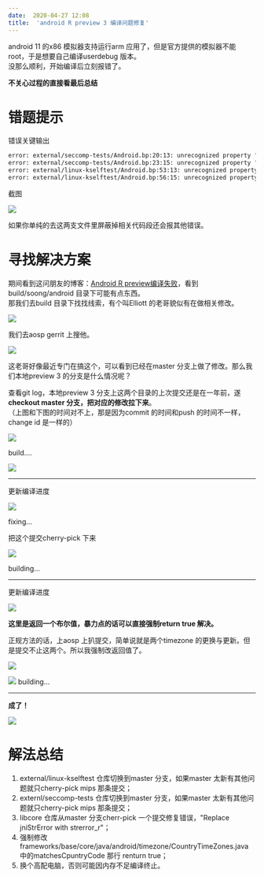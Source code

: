 ```yaml
---
date:  2020-04-27 12:08
title:  'android R preview 3 编译问题修复'
---
```



android 11 的x86 模拟器支持运行arm 应用了，但是官方提供的模拟器不能root，于是想要自己编译userdebug 版本。  
没那么顺利，开始编译后立刻报错了。

**不关心过程的直接看最后总结**

# 错题提示
错误关键输出
```bash
error: external/seccomp-tests/Android.bp:20:13: unrecognized property "arch.mips"
error: external/seccomp-tests/Android.bp:23:15: unrecognized property "arch.mips64"
error: external/linux-kselftest/Android.bp:53:13: unrecognized property "arch.mips"
error: external/linux-kselftest/Android.bp:56:15: unrecognized property "arch.mips64"
```

截图

![](https://codesimple-blog-images.oss-cn-hangzhou.aliyuncs.com/android/_image/and-r-cpl-1-error.png)

如果你单纯的去这两支文件里屏蔽掉相关代码段还会报其他错误。

# 寻找解决方案
期间看到这问朋友的博客：[Android R preview编译失败](https://blog.csdn.net/u013398960/article/details/105216011)，看到 build/soong/android 目录下可能有点东西。  
那我们去build 目录下找找线索，有个叫Elliott 的老哥貌似有在做相关修改。


![](https://codesimple-blog-images.oss-cn-hangzhou.aliyuncs.com/android/_image/and-r-cpl-Elliott-commit.png)

我们去aosp gerrit 上搜他。

![](https://codesimple-blog-images.oss-cn-hangzhou.aliyuncs.com/android/_image/and-r-cpl-Elliott-gerrit.png)

这老哥好像最近专门在搞这个，可以看到已经在master 分支上做了修改。那么我们本地preview 3 的分支是什么情况呢？

查看git log，本地preview 3 分支上这两个目录的上次提交还是在一年前，遂**checkout master 分支，把对应的修改拉下来**。  
（上图和下图的时间对不上，那是因为commit 的时间和push 的时间不一样，change id 是一样的）

![](https://codesimple-blog-images.oss-cn-hangzhou.aliyuncs.com/android/_image/and-r-cpl-branch.png)

build....

![](https://codesimple-blog-images.oss-cn-hangzhou.aliyuncs.com/android/_image/and-r-cpl-build-1.png)

---

更新编译进度

![](https://codesimple-blog-images.oss-cn-hangzhou.aliyuncs.com/android/_image/and-r-cpl-jni-error.png)

fixing...

把这个提交cherry-pick 下来

![](https://codesimple-blog-images.oss-cn-hangzhou.aliyuncs.com/android/_image/and-r-cpl-fix-jni.png)

building...

---

更新编译进度

![](https://codesimple-blog-images.oss-cn-hangzhou.aliyuncs.com/android/_image/and-r-cpl-build-2.png)

**这里是返回一个布尔值，暴力点的话可以直接强制return true 解决。**

正规方法的话，上aosp 上扒提交，简单说就是两个timezone 的更换与更新。但是提交不止这两个。所以我强制改返回值了。

![](https://codesimple-blog-images.oss-cn-hangzhou.aliyuncs.com/android/_image/and-r-cpl-build-2-fix.png)

![](https://codesimple-blog-images.oss-cn-hangzhou.aliyuncs.com/android/_image/and-r-cpl-build-2-fix2.png)
building...

---
**成了！**

![](https://codesimple-blog-images.oss-cn-hangzhou.aliyuncs.com/android/_image/and-r-cpl-success.png)

# 解法总结
1. external/linux-kselftest 仓库切换到master 分支，如果master 太新有其他问题就只cherry-pick mips 那条提交；
2. externl/seccomp-tests 仓库切换到master 分支，如果master 太新有其他问题就只cherry-pick mips 那条提交；
3. libcore 仓库从master 分支cherr-pick 一个提交修复错误，"Replace jniStrError with strerror_r"；
4. 强制修改 frameworks/base/core/java/android/timezone/CountryTimeZones.java 中的matchesCpuntryCode 那行 renturn true；
5. 换个高配电脑，否则可能因内存不足编译终止。